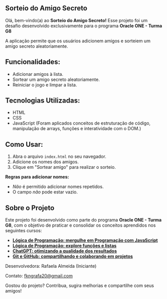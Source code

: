 ## Sorteio do Amigo Secreto

Olá, bem-vindo(a) ao **Sorteio do Amigo Secreto!** Esse projeto foi um desafio desenvolvido exclusivamente para o programa **Oracle ONE - Turma G8**

A aplicação permite que os usuários adicionem amigos e sorteiem um amigo secreto aleatoriamente.

## Funcionalidades:

- Adicionar amigos à lista.
- Sortear um amigo secreto aleatoriamente.
- Reiniciar o jogo e limpar a lista.

## Tecnologias Utilizadas:

- HTML
- CSS
- JavaScript (Foram aplicados conceitos de estruturação de código, manipulação de arrays, funções e interatividade com o DOM.)
 
## Como Usar:

1. Abra o arquivo `index.html` no seu navegador.
2. Adicione os nomes dos amigos.
3. Clique em "Sortear amigo" para realizar o sorteio.

**Regras para adicionar nomes:**  
- *Não* é permitido adicionar nomes repetidos.  
- O campo *não* pode estar vazio. 

## Sobre o Projeto

Este projeto foi desenvolvido como parte do programa **Oracle ONE - Turma G8**, com o objetivo de praticar e consolidar os conceitos aprendidos nos seguintes cursos:  

- [**Lógica de Programação: mergulhe em Programação com JavaScript**](https://www.alura.com.br/curso-online-logica-programacao-mergulhe-programacao-javascript)
- [**Lógica de Programação: explore funções e listas**](https://www.alura.com.br/curso-online-logica-programacao-funcoes-listas) 
- [**ChatGPT: otimizando a qualidade dos resultados**](https://www.alura.com.br/curso-online-chatgpt-otimizando-qualidade-resultados)
- [**Git e GitHub: compartilhando e colaborando em projetos**](https://www.alura.com.br/curso-online-git-github-compartilhando-colaborando-projetos)



 Desenvolvedora: Rafaela Almeida (Iniciante)
 
 Contato: fkngrafa20@gmail.com
 

Gostou do projeto? Contribua, sugira melhorias e compartilhe com seus amigos!
